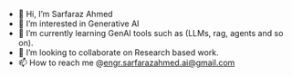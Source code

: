 - 👋 Hi, I’m Sarfaraz Ahmed
- 👀 I’m interested in Generative AI
- 🌱 I’m currently learning GenAI tools such as (LLMs, rag, agents and so on).
- 💞️ I’m looking to collaborate on Research based work.
- 📫 How to reach me @engr.sarfarazahmed.ai@gmail.com

<!---
sarfarazahmed021/sarfarazahmed021 is a ✨ special ✨ repository because its `README.md` (this file) appears on your GitHub profile.
You can click the Preview link to take a look at your changes.
--->
